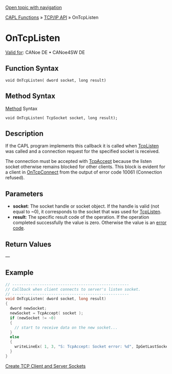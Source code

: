[Open topic with navigation](../../../../../CANoeDEFamily.htm#Topics/CAPLFunctions/TCPIPAPI/EventProcedures/CAPLfunctionTCPIPOnTcpListen.md)

[CAPL Functions](../../CAPLfunctions.md) » [TCP/IP API](../CAPLfunctionsTCPIPOverview.md) » OnTcpListen

# OnTcpListen

[Valid for](../../../Shared/FeatureAvailability.md): CANoe DE • CANoe4SW DE

## Function Syntax

```
void OnTcpListen( dword socket, long result)
```

## Method Syntax

[Method](../../../Shared/CAPL/General/ClassesAndObjects.md) Syntax

```
void OnTcpListen( TcpSocket socket, long result);
```

## Description

If the CAPL program implements this callback it is called when [TcpListen](../Functions/CAPLfunctionTCPListen.md) was called and a connection request for the specified socket is received.

The connection must be accepted with [TcpAccept](../Functions/CAPLfunctionTCPAccept.md) because the listen socket otherwise remains blocked for other clients. This block is evident for a client in [OnTcpConnect](CAPLfunctionTCPIPOnTcpConnect.md) from the output of error code 10061 (Connection refused).

## Parameters

- **socket**: The socket handle or socket object. If the handle is valid (not equal to ~0), it corresponds to the socket that was used for [TcpListen](../Functions/CAPLfunctionTCPListen.md).
- **result**: The specific result code of the operation. If the operation completed successfully the value is zero. Otherwise the value is an [error code](../CAPLfunctionsTCPIPWinsock2ErrorCodes.md).

## Return Values

—

## Example

```c
// ---------------------------------------------------
// Callback when client connects to server's listen socket.
// ---------------------------------------------------
void OnTcpListen( dword socket, long result)
{
  dword newSocket;
  newSocket = TcpAccept( socket );
  if (newSocket != ~0)
  {
    // start to receive data on the new socket...
  }
  else
  {
    writeLineEx( 1, 3, "S: TcpAccept: Socket error: %d", IpGetLastSocketError(socket) );
  }
}
```

[Create TCP Client and Server Sockets](../../../Shared/CAPL/TCPIPAPI/TCPIPAPI.md)
